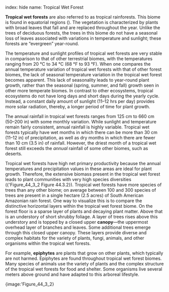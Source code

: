 index: hide
name: Tropical Wet Forest

 **Tropical wet forests** are also referred to as tropical rainforests. This biome is found in equatorial regions (). The vegetation is characterized by plants with broad leaves that fall and are replaced throughout the year. Unlike the trees of deciduous forests, the trees in this biome do not have a seasonal loss of leaves associated with variations in temperature and sunlight; these forests are “evergreen” year-round.

The temperature and sunlight profiles of tropical wet forests are very stable in comparison to that of other terrestrial biomes, with the temperatures ranging from 20 °C to 34 °C (68 °F to 93 °F). When one compares the annual temperature variation of tropical wet forests with that of other forest biomes, the lack of seasonal temperature variation in the tropical wet forest becomes apparent. This lack of seasonality leads to year-round plant growth, rather than the seasonal (spring, summer, and fall) growth seen in other more temperate biomes. In contrast to other ecosystems, tropical ecosystems do not have long days and short days during the yearly cycle. Instead, a constant daily amount of sunlight (11–12 hrs per day) provides more solar radiation, thereby, a longer period of time for plant growth.

The annual rainfall in tropical wet forests ranges from 125 cm to 660 cm (50–200 in) with some monthly variation. While sunlight and temperature remain fairly consistent, annual rainfall is highly variable. Tropical wet forests typically have wet months in which there can be more than 30 cm (11–12 in) of precipitation, as well as dry months in which there are fewer than 10 cm (3.5 in) of rainfall. However, the driest month of a tropical wet forest still exceeds the  *annual* rainfall of some other biomes, such as deserts.

Tropical wet forests have high net primary productivity because the annual temperatures and precipitation values in these areas are ideal for plant growth. Therefore, the extensive biomass present in the tropical wet forest leads to plant communities with very high species diversities ({'Figure_44_3_2 Figure 44.3.2}). Tropical wet forests have more species of trees than any other biome; on average between 100 and 300 species of trees are present in a single hectare (2.5 acres) of South American Amazonian rain forest. One way to visualize this is to compare the distinctive horizontal layers within the tropical wet forest biome. On the forest floor is a sparse layer of plants and decaying plant matter. Above that is an understory of short shrubby foliage. A layer of trees rises above this understory and is topped by a closed upper  **canopy**—the uppermost overhead layer of branches and leaves. Some additional trees emerge through this closed upper canopy. These layers provide diverse and complex habitats for the variety of plants, fungi, animals, and other organisms within the tropical wet forests.

For example,  **epiphytes** are plants that grow on other plants, which typically are not harmed. Epiphytes are found throughout tropical wet forest biomes. Many species of animals use the variety of plants and the complex structure of the tropical wet forests for food and shelter. Some organisms live several meters above ground and have adapted to this arboreal lifestyle.


{image:'Figure_44_3_2}
        
